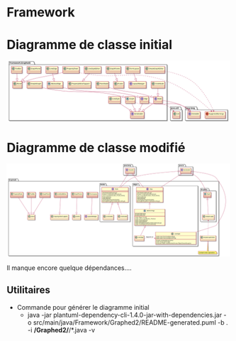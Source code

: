 # Framework

# Diagramme de classe initial
![DCL-initial](README-generated/README-generated.svg)
# Diagramme de classe modifié
![DCL](README/Diagramme%20de%20classe.svg)

Il manque encore quelque dépendances....


## Utilitaires
- Commande pour générer le diagramme initial
    - java -jar plantuml-dependency-cli-1.4.0-jar-with-dependencies.jar -o src/main/java/Framework/Graphed2/README-generated.puml -b . -i **/Graphed2/**/*.java  -v
